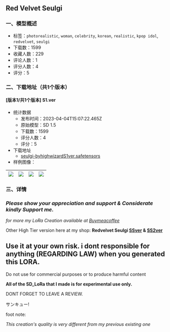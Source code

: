 ## Red Velvet Seulgi
### 一、模型概述

- 标签：`photorealistic`, `woman`, `celebrity`, `korean`, `realistic`, `kpop idol`, `redvelvet`, `seulgi`
- 下载数：1599
- 收藏人数：229
- 评论人数：1
- 评分人数：4
- 评分：5

### 二、下载地址（共1个版本）

#### [版本1/共1个版本] S1.ver

- 统计数据
  - 发布时间：2023-04-04T15:07:22.465Z
  - 原始模型：SD 1.5
  - 下载数：1599
  - 评分人数：4
  - 评分：5
- 下载地址
  - [seulgi-byhighwizardS1ver.safetensors](https://civitai.com/api/download/models/35913)
- 样例图像：

| <img src="https://image.civitai.com/xG1nkqKTMzGDvpLrqFT7WA/84a094f3-da48-4a07-8264-97c9c66de300/width=450/599521.jpeg" /> | <img src="https://image.civitai.com/xG1nkqKTMzGDvpLrqFT7WA/21867559-f8b2-4c4f-fca5-02d8cd44d300/width=450/599633.jpeg" /> | <img src="https://image.civitai.com/xG1nkqKTMzGDvpLrqFT7WA/1ef023ef-fa8e-4e9c-8720-fac6a39acc00/width=450/598834.jpeg" /> | <img src="https://image.civitai.com/xG1nkqKTMzGDvpLrqFT7WA/5a29211f-369e-4fe2-aa46-e2a2baac9700/width=450/598833.jpeg" /> |
| ---- | ---- | ---- | ---- |


### 三、详情
<h3><em>Please show your appreciation and support &amp; Considerate kindly Support me.</em></h3><p><em>for more my LoRa Creation available at </em><a target="_blank" rel="ugc" href="https://www.buymeacoffee.com/highwizard"><em>Buymeacoffee</em></a></p><p>Other High Tier version here at my shop: <strong>Redvelvet Seulgi </strong><a target="_blank" rel="ugc" href="https://www.buymeacoffee.com/highwizard/e/128065"><strong>SSver</strong></a><strong> &amp; </strong><a target="_blank" rel="ugc" href="https://www.buymeacoffee.com/highwizard/e/128067"><strong>SS2ver</strong></a></p><p></p><h2><strong>Use it at your own risk. i dont responsible for anything (REGARDING LAW) when you generated this LORA.</strong></h2><p>Do not use for commercial purposes or to produce harmful content</p><p><strong>All of the SD_LoRa that I made is for experimental use only.</strong></p><p></p><p>DONT FORGET TO LEAVE A REVIEW.</p><p>サンキュー!</p><p></p><p></p><p>foot note:</p><p><em>This creation's quality is very different from my previous existing one</em></p>